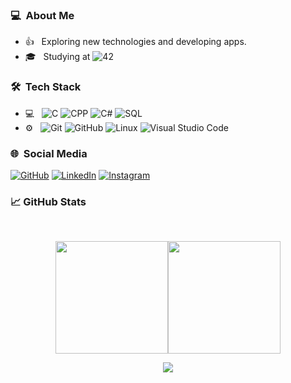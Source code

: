 <h3> 💻 &nbsp;About Me </h3>

- 👍 &nbsp; Exploring new technologies and developing apps.
- 🎓 &nbsp; Studying at ![42](https://img.shields.io/badge/-Ecole-111111?style=flat&logo=42)

<h3> 🛠 &nbsp;Tech Stack</h3>

- 💻 &nbsp;
  ![C](https://img.shields.io/badge/-C-111111?style=flat&logo=c)
  ![CPP](https://img.shields.io/badge/-C++-111111?style=flat&logo=cplusplus)
  ![C#](https://img.shields.io/badge/-CSharp-111111?style=flat&logo=C%20Sharp)
  ![SQL](https://img.shields.io/badge/-MSSQL-111111?style=flat&logo=sql)
- ⚙️ &nbsp;
  ![Git](https://img.shields.io/badge/-Git-111111?style=flat&logo=git)
  ![GitHub](https://img.shields.io/badge/-GitHub-111111?style=flat&logo=github)
  ![Linux](https://img.shields.io/badge/-Linux-111111?style=flat&logo=linux&logoColor=ffffff)
  ![Visual Studio Code](https://img.shields.io/badge/-Visual%20Studio%20Code-111111?style=flat&logo=visual-studio-code&logoColor=007ACC)

<h3> 🌐 &nbsp;Social Media</h3>

[![GitHub](Icons/github.png)](https://github.com/erdem149)
[![LinkedIn](Icons/linkedin.png)](https://www.linkedin.com/in/erdem-yilmaz-6203b5224/)
[![Instagram](Icons/instagram.png)](https://www.instagram.com/erdem.yilmaz74/)
  
<h3>
&#x1f4c8; GitHub Stats 
</h3>
<br>
<p align="center">
<a href="https://github.com/erdem149"><img height="180em" src="https://github-readme-stats.vercel.app/api?username=erdem149&show_icons=true&theme=tokyonight&bg_color=0e1116" /><img height="180em" src="https://github-readme-stats-eight-theta.vercel.app/api/top-langs/?username=eryilmaz1337&theme=tokyonight&layout=compact&bg_color=0e1116" />
</p>
<p align="center">
    <a alt="Penguinlay's GitHub Profile Trophies" href="https://github.com/Penguinlay" rel="noreferrer" target="_blank">
        <img src="https://github-profile-trophy.vercel.app/?username=eryilmaz1337&theme=darkhub&column=-1">
    </a>
</p>
